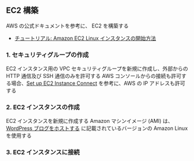 ## EC2 構築
AWS の公式ドキュメントを参考に、 EC2 を構築する
- [チュートリアル: Amazon EC2 Linux インスタンスの開始方法](https://docs.aws.amazon.com/ja_jp/AWSEC2/latest/UserGuide/EC2_GetStarted.html)

### 1. セキュリティグループの作成
EC2 インスタンス用の VPC セキュリティグループを新規に作成し、外部からの HTTP 通信及び SSH 通信のみを許可する
AWS コンソールからの接続も許可する場合、[Set up EC2 Instance Connect](https://docs.aws.amazon.com/AWSEC2/latest/UserGuide/ec2-instance-connect-set-up.html) を参考に、AWS の IP アドレスも許可する

### 2. EC2 インスタンスの作成
EC2 インスタンスを新規に作成する
Amazon マシンイメージ (AMI) は、[WordPress ブログをホストする](https://docs.aws.amazon.com/ja_jp/AWSEC2/latest/UserGuide/tuts-wordpress.html) に記載されているバージョンの Amazon Linux を使用する

### 3. EC2 インスタンスに接続
